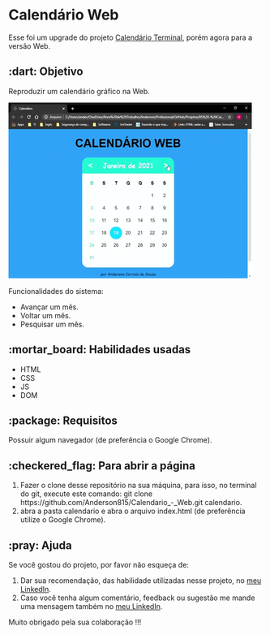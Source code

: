<h1>Calendário Web</h1>
<p>
Esse foi um upgrade do projeto <a href="https://github.com/Anderson815/Calendario-Terminal">Calendário Terminal</a>, porém agora para a versão Web.
</p>

<h2>:dart: Objetivo</h2>
<p>Reproduzir um calendário gráfico na Web.</p>
<img src="Midia/calendario.gif">
<p>Funcionalidades do sistema:</p>
<ul>
  <li>Avançar um mês.</li>
  <li>Voltar um mês.</li>
  <li>Pesquisar um mês.</li>
</ul>

<h2>:mortar_board: Habilidades usadas</h2>
<ul>
  <li>HTML</li>
  <li>CSS</li>
  <li>JS</li>
  <li>DOM</li>
</ul>

<h2>:package: Requisitos</h2>
<p>Possuir algum navegador (de preferência o Google Chrome).</p>

<h2>:checkered_flag: Para abrir a página</h2>
  <ol>
    <li>Fazer o clone desse repositório na sua máquina, para isso, no terminal do git, execute este comando: git clone https://github.com/Anderson815/Calendario_-_Web.git calendario.</li>
    <li>abra a pasta calendario e abra o arquivo index.html (de preferência utilize o Google Chrome).</li>
  </ol>

<h2>:pray: Ajuda</h2>

  <p>
  Se você gostou do projeto, por favor não esqueça de:
  </p>
  
  <ol>
    <li>Dar sua recomendação, das habilidade utilizadas nesse projeto, no <a href="linkedin.com/in/anderson-correia">meu LinkedIn</a>.</li>
    <li>Caso você tenha algum comentário, feedback ou sugestão me mande uma mensagem também no <a href="linkedin.com/in/anderson-correia">meu LinkedIn</a>.</li>
  </ol>
  
  <p>
  Muito obrigado pela sua colaboração !!!
  </p>
